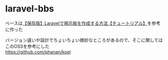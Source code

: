 # laravel-bbs
ベースは[【保存版】Laravelで掲示板を作成する方法【チュートリアル】](https://manablog.org/laravel_bulletin_board/)を参考に作った

バージョン違いや設計でちょいちょい微妙なところがあるので、そこに関してはこのOSSを参考にした  
https://github.com/phanan/koel
